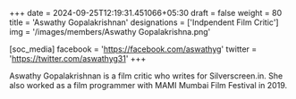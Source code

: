 +++
date = 2024-09-25T12:19:31.451066+05:30
draft = false
weight = 80
title = 'Aswathy Gopalakrishnan'
designations = ['Indpendent Film Critic']
img = '/images/members/Aswathy Gopalakrishna.png'

[soc_media]
facebook = 'https://facebook.com/aswathyg'
twitter = 'https://twitter.com/aswathyg31'
+++

Aswathy Gopalakrishnan is a film critic who writes for Silverscreen.in. She also worked as a film programmer with MAMI Mumbai Film Festival in 2019.
